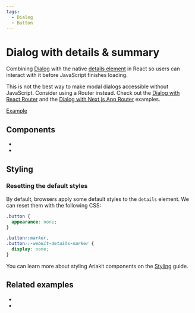 ```yaml
---
tags:
  - Dialog
  - Button
---
```


# Dialog with details &amp; summary

<div data-description>

Combining [Dialog](/components/dialog) with the native [details element](https://developer.mozilla.org/en-US/docs/Web/HTML/Element/details) in React so users can interact with it before JavaScript finishes loading.

</div>

<div data-tags></div>

<aside data-type="warn" title="Before you use this example">

This is not the best way to make modal dialogs accessible without JavaScript. Consider using a Router instead. Check out the [Dialog with React Router](/examples/dialog-react-router) and the [Dialog with Next.js App Router](/examples/dialog-next-router) examples.

</aside>

<a href="./index.react.tsx" data-playground>Example</a>

## Components

<div data-cards="components">

- [](/components/dialog)
- [](/components/button)

</div>

## Styling

### Resetting the default styles

By default, browsers apply some default styles to the `details` element. We can reset them with the following CSS:

```css
.button {
  appearance: none;
}

.button::marker,
.button::-webkit-details-marker {
  display: none;
}
```

You can learn more about styling Ariakit components on the [Styling](/guide/styling) guide.

## Related examples

<div data-cards="examples">

- [](/examples/dialog-react-router)
- [](/examples/dialog-next-router)

</div>
